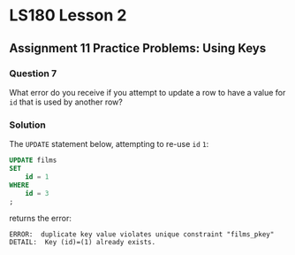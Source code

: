 # LS180 Lesson 2

## Assignment 11 Practice Problems: Using Keys

### Question 7

What error do you receive if you attempt to update a row to have a value for
`id` that is used by another row?

### Solution

The `UPDATE` statement below, attempting to re-use `id` `1`:

```sql
UPDATE films
SET
    id = 1
WHERE
    id = 3
;
```

returns the error:

```text
ERROR:  duplicate key value violates unique constraint "films_pkey"
DETAIL:  Key (id)=(1) already exists.
```
